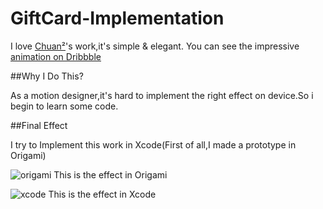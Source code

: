 # GiftCard-Implementation

I love [Chuan²](https://dribbble.com/woodmouse)'s work,it's simple & elegant.
You can see the impressive [animation on Dribbble](https://dribbble.com/shots/2045026-Gift-Card?list=searches&offset=0)

##Why I Do This?

As a motion designer,it's hard to implement the right effect on device.So i begin to learn some code.

##Final Effect

I try to Implement this work in Xcode(First of all,I made a prototype in Origami)

![origami](https://github.com/MartinRGB/GiftCard-Implementation/blob/master/Gif/Origami.gif?raw=true)
This is the effect in Origami



![xcode](https://github.com/MartinRGB/GiftCard-Implementation/blob/master/Gif/Xcode.gif?raw=true)
This is the effect in Xcode
